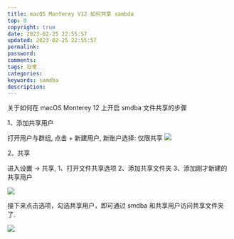 ```yaml
---
title: macOS Monterey V12 如何共享 sambda
top: 0
copyright: true
date: 2023-02-25 22:55:57
updated: 2023-02-25 22:55:57
permalink:
password:
comments:
tags: 日常
categories:
keywords: samdba
description:
---
```


关于如何在 macOS Monterey 12 上开启 smdba 文件共享的步骤

1、添加共享用户

打开用户与群组, 点击 + 新建用户, 新账户选择: 仅限共享
<img src="http://picbed.dang8080.cn/202302252337775.png"/>

2、共享

进入设置 -> 共享, 1、打开文件共享选项 2、添加共享文件夹 3、添加刚才新建的共享用户

<img src="http://picbed.dang8080.cn/202302252347284.png"/>

接下来点击选项，勾选共享用户，即可通过 smdba 和共享用户访问共享文件夹了.

<img src="http://picbed.dang8080.cn/202302252348813.png"/>